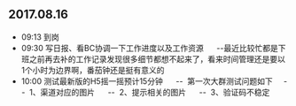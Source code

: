 ## 2017.08.16
* 09:13 到岗
* 09:30 写日报、看BC协调一下工作进度以及工作资源
      --最近比较忙都是下班之前再去补的工作记录发现很多细节都想不起来了，看来时间管理还是要以1个小时为边界啊，番茄钟还是挺有意义的
* 10:00 测试最新版的H5摇一摇预计15分钟
      --  第一次大群测试问题如下
      --  1、渠道对应的图片
      --  2、提示相关的图片
      --  3、验证码不稳定
